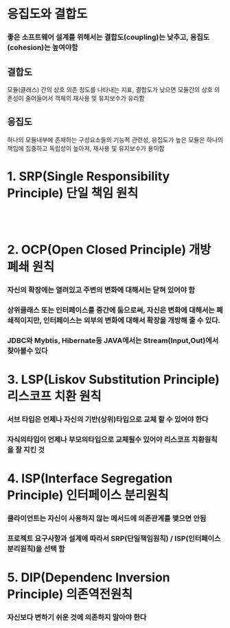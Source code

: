 # 응집도와 결합도
### 좋은 소프트웨어 설계를 위해서는 결합도(coupling)는 낮추고, 응집도(cohesion)는 높여야함

## 결합도
모듈(클래스) 간의 상호 의존 정도를 나타내는 지표, 결합도가 낮으면 모듈간의 상호 의존성이 줄어들어서 객체의 재사용 및 유지보수가 유리함
## 응집도
하나의 모듈내부에 존재하는 구성요소들의 기능적 관련성, 응집도가 높은 모듈은 하나의 책임에 집중하고 독립성이 높아져, 재사용 및 유지보수가 용이함

# 1. SRP(Single Responsibility Principle) 단일 책임 원칙
<br></br>
# 2. OCP(Open Closed Principle) 개방 폐쇄 원칙
### 자신의 확장에는 열려있고 주변의 변화에 대해서는 닫혀 있어야 함
### 상위클래스 또는 인터페이스를 중간에 둠으로써, 자신은 변화에 대해서는 폐쇄적이지만, 인터페이스는 외부의 변화에 대해서 확장을 개방해 줄 수 있다.
### JDBC와 Mybtis, Hibernate등 JAVA에서는 Stream(Input,Out)에서 찾아볼수 있다
# 3. LSP(Liskov Substitution Principle) 리스코프 치환 원칙
### 서브 타입은 언제나 자신의 기반(상위)타입으로 교체 할 수 있어야 한다
### 자식의타입이 언제나 부모의타입으로 교체될수 있어야 리스코프 치환원칙을 잘 지킨 것 

# 4. ISP(Interface Segregation Principle) 인터페이스 분리원칙
### 클라이언트는 자신이 사용하지 않는 메서드에 의존관계를 맺으면 안됨
### 프로젝트 요구사항과 설계에 따라서 SRP(단일책임원칙) / ISP(인터페이스분리원칙)을 선택 함

# 5. DIP(Dependenc Inversion Principle) 의존역전원칙
### 자신보다 변하기 쉬운 것에 의존하지 말아야 한다
